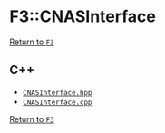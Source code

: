 # F3::CNASInterface

[Return to `F3`](/docs/F3.md)

## C++

- [`CNASInterface.hpp`](/c++/include/CNASInterface.hpp)
- [`CNASInterface.cpp`](/c++/source/CNASInterface.cpp)

[Return to `F3`](/docs/F3.md)